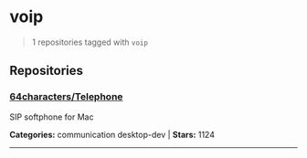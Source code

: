 # voip

> 1 repositories tagged with `voip`

## Repositories

### [64characters/Telephone](https://github.com/64characters/Telephone)

SIP softphone for Mac

**Categories:** communication desktop-dev  | **Stars:** 1124

---

